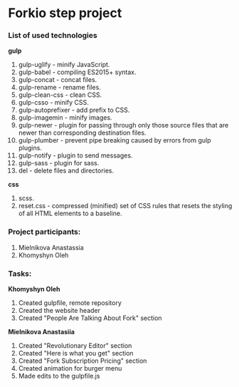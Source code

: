# Forkio step project
### List of used technologies
**gulp**
1. gulp-uglify - minify JavaScript.
2. gulp-babel - compiling ES2015+ syntax.
3. gulp-concat - concat files.
4. gulp-rename - rename files.
5. gulp-clean-css - clean CSS.
6. gulp-csso - minify CSS.
7. gulp-autoprefixer - add prefix to CSS.
8. gulp-imagemin - minify images.
9. gulp-newer -  plugin for passing through only those source files that are newer than corresponding destination files.
10. gulp-plumber - prevent pipe breaking caused by errors from gulp plugins.
11. gulp-notify - plugin to send messages.
12. gulp-sass -  plugin for sass.
13. del - delete files and directories.

**css**
1. scss.
2. reset.css - compressed (minified) set of CSS rules that resets the styling of all HTML elements to a baseline.

### Project participants:
1. Mielnikova Anastassia
2. Khomyshyn Oleh

### Tasks:
**Khomyshyn Oleh**
1. Created gulpfile, remote repository
2. Created the website header
3. Created "People Are Talking About Fork" section

**Mielnikova Anastasiia**
1. Created "Revolutionary Editor" section
2. Created "Here is what you get" section
3. Created "Fork Subscription Pricing" section
4. Created animation for burger menu
5. Made edits to the gulpfile.js
